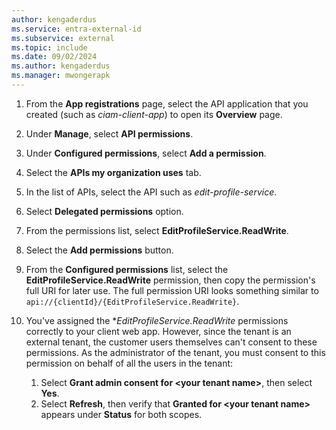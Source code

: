 ```yaml
---
author: kengaderdus
ms.service: entra-external-id
ms.subservice: external
ms.topic: include
ms.date: 09/02/2024
ms.author: kengaderdus
ms.manager: mwongerapk
---
```

 
1. From the **App registrations** page, select the API application that you created (such as *ciam-client-app*) to open its **Overview** page.

1. Under **Manage**, select **API permissions**.
 
1. Under **Configured permissions**, select **Add a permission**.

1. Select the **APIs my organization uses** tab.
 
1. In the list of APIs, select the API such as *edit-profile-service*.

1. Select **Delegated permissions** option.
 
1. From the permissions list, select **EditProfileService.ReadWrite**.

1. Select the **Add permissions** button.

1. From the **Configured permissions** list, select the **EditProfileService.ReadWrite** permission, then copy the permission's full URI for later use. The full permission URI looks something similar to `api://{clientId}/{EditProfileService.ReadWrite}`.

1. You've assigned the **EditProfileService.ReadWrite* permissions correctly to your client web app. However, since the tenant is an external tenant, the customer users themselves can't consent to these permissions. As the administrator of the tenant, you must consent to this permission on behalf of all the users in the tenant:
    1. Select **Grant admin consent for \<your tenant name\>**, then select **Yes**.
    1. Select **Refresh**, then verify that **Granted for \<your tenant name\>** appears under **Status** for both scopes.
